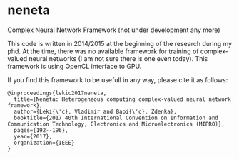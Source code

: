 # neneta
Complex Neural Network Framework
(not under development any more)

This code is written in 2014/2015 at the beginning of the research during my phd. At the time, there was no available framework for training of complex-valued neural networks (I am not sure there is one even today). This framework is using OpenCL interface to GPU. 

If you find this framework to be usefull in any way, please cite it as follows:
```
@inproceedings{lekic2017neneta,
  title={Neneta: Heterogeneous computing complex-valued neural network framework},
  author={Leki{\'c}, Vladimir and Babi{\'c}, Zdenka},
  booktitle={2017 40th International Convention on Information and Communication Technology, Electronics and Microelectronics (MIPRO)},
  pages={192--196},
  year={2017},
  organization={IEEE}
}
```

